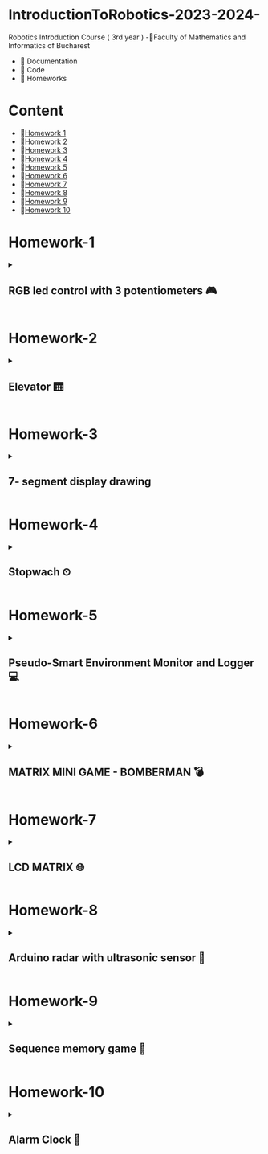# IntroductionToRobotics-2023-2024-

Robotics Introduction Course ( 3rd year )
-📍Faculty of Mathematics and Informatics of Bucharest
- 🤖 Documentation
- 🤖 Code
- 🤖 Homeworks

# Content
- 🚨[Homework 1](#homework-1)
- 🚨[Homework 2](#homework-2)
- 🚨[Homework 3](#homework-3)
- 🚨[Homework 4](#homework-4)
- 🚨[Homework 5](#homework-5)
- 🚨[Homework 6](#homework-6)
- 🚨[Homework 7](#homework-7)
- 🚨[Homework 8](#homework-8)
- 🚨[Homework 9](#homework-9)
- 🚨[Homework 10](#homework-10)

# Homework-1
<details>
<summary> <h2> RGB led control with 3 potentiometers 🎮 </h2> </summary>
<h3>Task</h3>
<details>
Utilize a separate potentiometer to independently control each color of the RGB LED (Red, Green, and Blue). This control should be achieved using digital electronics.
</details>

### 🖥 Code : [ The Code 🖥 ](https://github.com/anacimpeanu/IntroductionToRobotics-2023-2024-/blob/main/Homework/RGB_HOMEWORK_1.ino)

### 🕹 Electronic scheme: ![IR schema final](https://github.com/anacimpeanu/IntroductionToRobotics-2023-2024-/assets/115561036/94e1bbc6-0383-4f4e-93e0-0ff483e604af)


### 📸 Electronic circuit in real life:
![ir 4](https://github.com/anacimpeanu/IntroductionToRobotics-2023-2024-/assets/115561036/ea5f1460-1497-47f4-814b-68cbce823bef)


![ir 3](https://github.com/anacimpeanu/IntroductionToRobotics-2023-2024-/assets/115561036/f2147743-0050-4abc-8c60-3fa82d5a2e7c)

### 📽 Video : [ RGB Video 🧨](https://youtu.be/yFtEyoPxVpA)

### 🔌 Important : 
- The red LED has too much internal resistance, and a 330 resistor further reduces the current reaching the LED
- So, for the red LED, I use a resistance of 10, so we allow a current with a higher intensity to reach the LED

</details> 

# Homework-2
<details>
<summary> <h2> Elevator 🛗 </h2> </summary>
  
This assignment involves simulating a 3-floor elevator control system using
LEDs, buttons, and a buzzer with Arduino.
You'll acquire expertise in utilizing button state transitions, applying debouncing methods, and orchestrating various components to simulate real-life situations.
## Tasks
### Design a control system that simulates a 3-floor elevator using the Arduino platform.
### LED Indicators: 
- Three LEDs, each symbolizing a different floor, with one lighting up to show the current floor. Another LED indicating the elevator's status, blinking during movement and 
staying steady when stationary.
### Buttons:
- Create 3 buttons for floor call requests. When pressed, the elevator should simulate movement towards the corresponding floor after a brief delay (2-3 seconds).
### Buzzer: The buzzer should produce brief sounds in the following situations:
              - When the elevator arrives at the requested floor (resembling a "ding").
              - During elevator door closing and movement (with distinct sounds for each action).
### State & Timers:
- If the elevator is already at the chosen floor, pressing the button for that floor does nothing. Otherwise, after a button press, the elevator should first wait for the doors to close and then move to the desired floor. If the elevator is already moving, it should either delay the action or queue it for after completing its current tasks.



### 🖥 Code : [ The Code 🖥 ](https://github.com/anacimpeanu/IntroductionToRobotics-2023-2024-/blob/main/Homework/ELEVATOR_HOMEWORK_II.ino)

### 🕹 Electronic scheme:![schema_ir_2](https://github.com/anacimpeanu/IntroductionToRobotics-2023-2024-/assets/115561036/6a709726-ad35-45eb-980c-59fab8d0455c)

### 📸 Electronic circuit in real life:
![poza1_ir_2](https://github.com/anacimpeanu/IntroductionToRobotics-2023-2024-/assets/115561036/6c3cefd1-6c12-4939-9919-63c0e31eb168)
![poza2_ir_2](https://github.com/anacimpeanu/IntroductionToRobotics-2023-2024-/assets/115561036/8b36885d-4b3b-407d-9781-5d5c582b716d)

### 📽 Video : [ ELEVATOR VIDEO 🛗](https://youtube.com/shorts/OGeQ3VK3NGE?feature=share)

</details>

# Homework-3
<details>
<summary> <h2> 7- segment display drawing </h2> </summary>
To operate the segment and create drawings on the display, you will employ the joystick for precise control. The transition between segments must feel organic, ensuring that they move smoothly from their current location to adjacent positions, while avoiding passing through obstacles or "walls."

## Task 

- Begin at the starting point, which should be located at the decimal point (DP). The current position will consistently blink, regardless of whether the segment is active or not. Utilize the joystick to transition between neighboring positions, as indicated in the table for the appropriate movements. A brief press of the button will toggle the segment's state between ON and OFF, while a prolonged press of the button will reset the entire display by deactivating all segments and relocating the current position to the decimal point.
-  ### Components : 
                - 1 7-segment display
                - 1 joystick
                - resistors and wires (perlogic)
   
- ### Tabel with cases :
<img width="294" alt="image" src="https://github.com/anacimpeanu/IntroductionToRobotics-2023-2024-/assets/115561036/beaa7d3f-8ca8-4410-9803-9875ad7518bd">



### 🖥 Code : [ The Code 🖥 ](https://github.com/anacimpeanu/IntroductionToRobotics-2023-2024-/blob/main/Homework/SEGMENT_HOMEWORK_III.ino)

### 🕹 Electronic scheme: ![ir_3](https://github.com/anacimpeanu/IntroductionToRobotics-2023-2024-/assets/115561036/7584b217-328a-480e-b98e-504ca061965c)


### 📸 Electronic circuit in real life:
![ir_p_3](https://github.com/anacimpeanu/IntroductionToRobotics-2023-2024-/assets/115561036/77f75aaf-c00c-450b-887b-41b630c5b583)

![ir_p2_3](https://github.com/anacimpeanu/IntroductionToRobotics-2023-2024-/assets/115561036/001baccc-71d5-4ff9-b7f3-60d259fb01bf)

### 📽 Video : [ 7-segment drawing](https://youtu.be/vHeJH_eb4iU)

### 🔌 Important : 
## The axes of the merging joystick will be taken into account (that difference is explained in the way and in the code)
## Something useful for me : [Something](https://github.com/anacimpeanu/IntroductionToRobotics-2023-2024-/files/13293533/Facultate.3.pdf)


</details> 

# Homework-4
<details>
<summary> <h2> Stopwach ⏲  </h2> </summary>
I have implemented a stopwatch timer that measures time in tenths of a second and includes a feature to save lap times.

### Task 
To implement a stopwatch.
Initial state : 000.0.
📍 Make sure you put the dot ”.”
## Components 
            - 7-segment display
            - 3 buttons
            - resistors and wires 
            - Bonus : I was thinking of using a led / buzzer to check the operation of the buttons
## The functionality of the buttons

            ⚙️ Button 1 - START / PAUSE 
            📍 Important to know : The display will indicate "000.0". Upon pressing the Start button, the timer will commence.
            📍 Counting mode :
                  - Button 2 doesn't work 
            📍 In pause mode :
                  - Button 2 can reset the display back at initial state ( if it is pressed ) 
                  - Button 3 doesn't work 
                  
            ⚙️ Button 2 - RESET
            📍 Important to know : Reset functionality is available when the timer is in pause mode. 
            📍 Button 2 and the timer is still couting othing happens .
            📍 If in lap viewing mode, resetting will also clear saved laps.

            ⚙️ Button 3 - Save the lap time when in counting mode and cycle through the last four saved laps.
            📍 Important to know : 
                - Counting mode -> every time you press the lap button ( button 3 )
                - This save the timers value up to 4 times when pressed the fifth time it overrides the one saved first.
              
### 🖥 Code : [ The Code 🖥 ](https://github.com/anacimpeanu/IntroductionToRobotics-2023-2024-/blob/main/Homework/STOPWACH_HOMEWORKIV.ino)


### 🕹 Electronic scheme:![ir_5](https://github.com/anacimpeanu/IntroductionToRobotics-2023-2024-/assets/115561036/78b6ffd3-abde-4524-9f84-64fa78e4670b)


### 📸 Electronic circuit in real life: 


<img width="500" hight="500" alt="image" src="https://github.com/anacimpeanu/IntroductionToRobotics-2023-2024-/assets/115561036/88dac72a-e223-45ef-8bc4-714e24ed891a">

<img width="500" high="500" alt="image" src="https://github.com/anacimpeanu/IntroductionToRobotics-2023-2024-/assets/115561036/8458a06b-b6b6-4f53-8cd4-e5ddd05b7ac7">





### 📽 Video : [Stopwach ⏲ ](https://youtube.com/shorts/kbCsYBEE1Zw)



</details>

# Homework-5
<details>
<summary> <h2> Pseudo-Smart Environment Monitor and Logger 💻 </h2> </summary>
  
Create a "Smart Environment Monitor and Logger" with Arduino, employing diverse sensors to collect environmental data. The system will store this data in EEPROM, offer visual indications through an RGB LED, and enable user interaction via a Serial Menu.

### Task 
## Components 
            - Arduino Uno Board
            - Ultrasonic Sensor (HC-SR04)
            - LDR ( Light-Dependent Resistor )
            - RGB LED
            - Resistors
            - Breadboard and wires
## Menu Structure
            - 1. Sensor Settings
               📍- 1.1 Sensors Sampling Interval 
               📍- 1.2 Ultrasonic Alert Threshold 
               📍- 1.3 LDR Alert Threshold
               📍- 1.4 Back to the menu
            - 2. Reset Logger Data 
               📍- 2.1 Yes 
               📍- 2.2 No
            - 3. System Status 
               📍- 3.1 Current Sensor Readings
               📍- 3.2 Current Sensor Settings 
               📍- 3.3 Display Logged Data
               📍- 3.4 Back to the menu
            - 4. RGB LED Control
               📍- 4.1 Manual Color Control 
               📍- 4.2 LED : Toggle Automatic ON/OFF
## Important
### ⚙️ 1.1 
<details> Input a value between 1 and 10 seconds when prompted; this will serve as the sampling rate for the sensors. Choose whether to use a separate value for each sensor or the same value for both. </details>

### ⚙️ 1.2
<details> 
Set a threshold for the ultrasonic sensor, indicating proximity (min or max). Receive an alert if the sensor value exceeds the threshold, accompanied by a red LED indication in Automatic Mode (refer to section 4.2). </details>

### ⚙️ 1.3
<details> 
Request a threshold value for the LDR sensor, determining if it signifies the minimum or maximum value (e.g., indicating nightfall). When the sensor surpasses the threshold, generate an alert, possibly a message. If the LED operates in Automatic Mode, turning red signifies any sensor exceeding the specified range.
</details>

### ⚙️ Reset 
<details> 
ARE YOU SURE? 
  - <b>YES</b> -> i can reset one of this sensors or both -> main menu
  - <b>NO</b> -> back to Main Menu
</details>

### ⚙️ 3.1 
<details>
  
Continuously display sensor readings at the specified sampling rate from all sensors. Implement a method to exit this process, such as pressing a designated key, and inform the user of this exit method through a message.

</details>

### ⚙️ 3.2 
<details> 
Displays the sampling rate and threshold value for all sensors.
</details>

### ⚙️ 3.3
<details>
  Displays last 10 sensor readings for all.
sensors.
</details>

### Manual Color Control 
<details>
  Set RGB colors manually .
</details>

### ⚙️ ON/OFF
<details>
  - <b> ON </b> -> led color should be <color> GREEN </color>color> and <color> RED </color> if is it on ALERT mode .
  - <b> OFF </b> -> Led should use the last saved RGB values .
</details>

### 🖥 Code : [ The Code 🖥 ](https://github.com/anacimpeanu/IntroductionToRobotics-2023-2024-/blob/main/Homework/MENU_HOMEWORK_V.ino)
### 🕹 Electronic scheme:![WhatsApp Image 2023-11-20 at 10 35 11_edf0d5b3](https://github.com/anacimpeanu/IntroductionToRobotics-2023-2024-/assets/115561036/4c8819ae-2183-4a0a-b3e2-54e1758eea06)


### 📸 Electronic circuit in real life: 
<img width="295" alt="image" src="https://github.com/anacimpeanu/IntroductionToRobotics-2023-2024-/assets/115561036/76b5f62b-2c66-4c53-8b0b-3888554f5980">
<img width="291" alt="image" src="https://github.com/anacimpeanu/IntroductionToRobotics-2023-2024-/assets/115561036/7c7c4830-df4b-4325-8973-34e16d8d3a2d">
<img width="296" alt="image" src="https://github.com/anacimpeanu/IntroductionToRobotics-2023-2024-/assets/115561036/52492d38-05a8-401c-9602-bf843d1a328a">

### 📽 Video : [ Menu ](https://youtu.be/zxJAoutdkxM)

</details>

# Homework-6
<details>
<summary> <h2> MATRIX MINI GAME - BOMBERMAN 💣 </h2> </summary>
  
### Tasks

Create a compact game utilizing an 8x8 matrix featuring three distinct elements: a player (slowly blinking), bombs/bullets (rapid blinking), and walls (non-blinking). This serves as an introductory exercise for your matrix project. The fundamental concept involves generating walls across the map (occupying 50% - 75% of the space) and navigating with the player to dismantle them.

## Components 
            • Arduino Uno Board ⌨️
            • Joystick 
            • 8x8 LED Matrix
            • MAX7219
            • Resistors and capacitors as needed
            • Breadboard and connecting wires
            • LED 🚨
            • Buzzer 🔊
## Details 
            🐱 Setup game 
                When the game starts, a "hi" message is displayed on the matrix, creating an inviting atmosphere. 
                Press the joystick button to initiate the game. 
                A countdown sequence (3, 2, 1) is displayed, signaling the start of the gameplay.
                
<img width="217" alt="image" src="https://github.com/anacimpeanu/IntroductionToRobotics-2023-2024-/assets/115561036/65a77ce4-0959-4af3-a3c2-989432745f6d">
<img width="217" alt="image" src="https://github.com/anacimpeanu/IntroductionToRobotics-2023-2024-/assets/115561036/6b946d37-d482-4849-8821-a40eb1a009bf">
<img width="217" alt="image" src="https://github.com/anacimpeanu/IntroductionToRobotics-2023-2024-/assets/115561036/82241178-b397-4908-aa76-6ff6198a3ba3">
<img width="217" alt="image" src="https://github.com/anacimpeanu/IntroductionToRobotics-2023-2024-/assets/115561036/09036ea9-441c-4bed-94a9-2e2aeb32cad9">

            🐱 Player Control
                Use the joystick to move the player LED within the matrix.
                The player LED blinks slowly, providing a visual indicator of its position.
                The player can move up, down, left, right without going through walls.
            
            🐱 Wall Destruction
                Navigate the player to break walls strategically.
                Walls cover 50% - 75% of the matrix initially.
                Breaking walls contributes to the player's score.
                Remember, when generating a new map, the player is strategically positioned in such a way that he can move.

            🐱 Bomb Placement
                Press the joystick button to place a bomb.
                The bomb blinks rapidly, indicating its presence.
                Bombs eliminate walls in all four directions upon detonation.

            🐱 Scoring
                Score is calculated based on the time taken to win and the number of walls broken.
                A bonus is awarded for each wall destroyed.
               

            🔔 Winning the Game
                The game is won when all walls are eliminated. 
                A winning animation, accompanied by a festive jingle, is displayed on the matrix. The total score, 
                including bonuses, is presented in the Serial Monitor.
                
            ♻️ Resetting the Game
                After winning or when starting a new game, the system resets. 
                Press the joystick button again to initiate a new game.

## Matrix 
<img width="400" hight="500" alt="image" src="https://github.com/anacimpeanu/IntroductionToRobotics-2023-2024-/assets/115561036/95e1beea-e6bb-4dc6-af20-dd0617830be4">

My matrix is ​​of type AS. I used this table to make the correct connections

### 🖥 Code : [ The Code 🖥 ](https://github.com/anacimpeanu/IntroductionToRobotics-2023-2024-/blob/main/Homework/matrix_mini_game.ino)

### 🕹 Electronic scheme: 
<img width="400" alt="image" src="https://github.com/anacimpeanu/IntroductionToRobotics-2023-2024-/assets/115561036/050bc037-00db-4902-9b37-8958375c7ca7">
 


### 📸 Electronic circuit in real life:
<img width="230" alt="image" src="https://github.com/anacimpeanu/IntroductionToRobotics-2023-2024-/assets/115561036/0622e265-0ba4-4b74-bac7-1cfb0ad5f0e8">
<img width="230" alt="image" src="https://github.com/anacimpeanu/IntroductionToRobotics-2023-2024-/assets/115561036/70ac8057-c796-4ed6-b34c-41ee8b78ba13">
<img width="230" alt="image" src="https://github.com/anacimpeanu/IntroductionToRobotics-2023-2024-/assets/115561036/5d40b922-4d6b-4b9f-84e4-c7c351ec7763">
<img width="230" alt="image" src="https://github.com/anacimpeanu/IntroductionToRobotics-2023-2024-/assets/115561036/b0b879ad-1ac1-45f8-ad04-a0f2289183ca">


### 📽 Video : [ Mini Matrix Bomberman Game 💣 ](https://youtu.be/sQofCCTeTTw)

### 🔌 Important : 
- The red LED has too much internal resistance, and a 330 resistor further reduces the current reaching the LED
- So, for the red LED, I use a resistance of 10, so we allow a current with a higher intensity to reach the LED
- The LedControl library is properly installed and configured for the game to function correctly.

</details> 

# Homework-7

<details>
<summary> <h2> LCD MATRIX 🌐 </h2> </summary>
  
### Tasks
FEATURES FOR THE GAME LCD
## Components 
            • Arduino Uno Board ⌨️
            • Joystick 
            • 8x8 LED Matrix
            • MAX7219
            • Resistors and capacitors as needed
            • Breadboard and connecting wires
            • LED 🚨
            • Buzzer 🔊
            • LCD
### INTRO MESSAGE LCD
      🐱 The project lights up, this message will display the message   
         "HI!" on the matrix, and the welcome messages will be played on 
          the LCD:
                                "WELCOME PLAYERS"
                                "ARE YOU READY?"
                                "FOR THIS GAME"
                                "BOMBERMAN"
                                
### RULES FOR NAVIGATE 

  🤓 After displaying the welcome message on the matrix screen, a representative picture for the menu will appear.
<img width="300" alt="image" src="https://github.com/anacimpeanu/IntroductionToRobotics-2023-2024-/assets/115561036/0b96c78d-9b7d-4e0e-b5d5-38dcce74c418">


  🤓 During this time, the instructions will appear on the LCD screen. You can navigate through the menu only Up or Down (obviously, using the joystick). 
    To enter the menu, it is only necessary to scroll down or up and the options will appear

  
  <img width="300" alt="image" src="https://github.com/anacimpeanu/IntroductionToRobotics-2023-2024-/assets/115561036/140144d0-44a0-4718-bc11-3b4ae2250e69">

### MENU
            🕹️ START GAME
                • If you click on this option, the game will start (see homework 6 for the game's functionalities)
            🕹️ SETTINGS
                • LCD CONTRAST
                • MATRIX CONTRAST
                • RETURN TO MENU
            🕹️ ABOUT
                • Shows the creator's name and github.

### SETTINGS FUNCTIONALITIES

        • LCD CONTRAST 
           The user sets the contrast he wants on the LCD, he will be       
           greeted when he chooses this sub-option of the SETTINGS option 
           of the navigation rule (up or down to increase or decrease the 
           contrast level, respectively), and pressing the left button will 
           take him to RETURN TO MENU
           
  <img width="300" alt="image" src="https://github.com/anacimpeanu/IntroductionToRobotics-2023-2024-/assets/115561036/9b93af15-a85b-4578-9898-148ed38895da">

          When the desired brightness has been decided, swiping to the right allows him 
          to see that the value has been saved,
          and if he clicks up he will be sent back to the options in SETTINGS.

  <img width="300" alt="image" src="https://github.com/anacimpeanu/IntroductionToRobotics-2023-2024-/assets/115561036/ffe0da2f-b15d-4c12-b808-a5c02dac1c5e">
  
          Moreover, during the increase/decrease slide, representative messages will 
          appear on the screen, as well as the brightness level
          
  <img width="300" alt="image" src="https://github.com/anacimpeanu/IntroductionToRobotics-2023-2024-/assets/115561036/a395b275-4c73-403e-9b82-813770ab70e2">

           • MATRIX CONTRAST 
           The user sets the contrast he wants on the MATRIX, he will be       
           greeted when he chooses this sub-option of the SETTINGS option 
           of the navigation rule (up or down to increase or decrease the 
           contrast level, respectively), and pressing the left button will 
           take him to RETURN TO MENU
           
  <img width="300" alt="image" src="https://github.com/anacimpeanu/IntroductionToRobotics-2023-2024-/assets/115561036/9b93af15-a85b-4578-9898-148ed38895da">
  
          When the desired brightness has been decided, swiping to the right allows him 
          to see that the value has been saved,
          and if he clicks up he will be sent back to the options in SETTINGS.

  <img width="300" alt="image" src="https://github.com/anacimpeanu/IntroductionToRobotics-2023-2024-/assets/115561036/ffe0da2f-b15d-4c12-b808-a5c02dac1c5e">
  
          Moreover, during the increase/decrease slide, representative messages 
          will appear on the screen, as well as the brightness level
          
  <img width="300" alt="image" src="https://github.com/anacimpeanu/IntroductionToRobotics-2023-2024-/assets/115561036/a395b275-4c73-403e-9b82-813770ab70e2">

### Bonus 
        During the game, the game time (in real time) and 
        the remaining lives will appear on the LCD.
        At the end of the game, the score will be displayed together with a sound 
        and smiley face ( Homework 6 ) and you will return to the main menu.
<img width="300" alt="image" src="https://github.com/anacimpeanu/IntroductionToRobotics-2023-2024-/assets/115561036/2c6cafe9-02b2-43a4-83b2-29a8dded2436">

### 🔌 Important 

        Lives decrease when the player is within the radius of the bomb at a distance of 1.
        Thus, the lives will decrease, and at the moment of 0 lives, the game ends and you return to the menu.

    
### 🖥 Code : [ The Code 🖥 ](https://github.com/anacimpeanu/IntroductionToRobotics-2023-2024-/blob/main/Homework/lcd%20matrix.ino)

### 🕹 Electronic scheme: 
- Laboratory source
<img width="400" alt="image" src="https://github.com/anacimpeanu/IntroductionToRobotics-2023-2024-/assets/115561036/8fc92705-f607-47a6-b0ee-b2798439c8e2">

### 📸 Electronic circuit in real life:
<img width="230" alt="image" src="https://github.com/anacimpeanu/IntroductionToRobotics-2023-2024-/assets/115561036/0b76c207-54f7-4afe-9f62-b7985685a231">
<img width="230" alt="image" src="https://github.com/anacimpeanu/IntroductionToRobotics-2023-2024-/assets/115561036/08825859-64f0-41b3-9f00-f306360592d5">
<img width="230" alt="image" src="https://github.com/anacimpeanu/IntroductionToRobotics-2023-2024-/assets/115561036/d8dc45d4-e6ed-47fa-990b-2b3782e590bc">
<img width="230" alt="image" src="https://github.com/anacimpeanu/IntroductionToRobotics-2023-2024-/assets/115561036/d09a24e5-1c29-4689-a03d-8d188f430039">



### 📽 Video : [ Mini Matrix Bomberman Game LCD 💣 ](https://youtu.be/dTc4CBEA8FU)

### 🔌 Important : 
- The red LED has too much internal resistance, and a 330 resistor further reduces the current reaching the LED
- So, for the red LED, I use a resistance of 10, so we allow a current with a higher intensity to reach the LED
- The LedControl library is properly installed and configured for the game to function correctly.

</details> 

# Homework-8
<details>
  
<summary> <h2> Arduino radar with ultrasonic sensor 🔆 </h2> </summary>
  
### Task
                At its core, the project features an ultrasonic sensor attached to a servo motor,
                providing a sweeping lateral motion covering a 180-degree span. 
                This sensor diligently scans its surroundings within an unspecified distance.(30 unites)
                The construction process initiates with establishing hardware connections to seamlessly 
                translate pin numbers into subsequent code.
                Initially, I interfaced the ultrasonic sensor with the Arduino Board:
                🔆 VCC to 5V
                🔆 GND to GND PIN
                🔆 TRIG to Pin 2
                🔆 ECHO to Pin 3
                
                Subsequently, the servo motor found its place in the scheme:

                🔆 RED wire to 5V
                🔆 BROWN wire to GND
                🔆 ORANGE wire to Pin 4

                To ensure a secure connection, resistors were used instead of glue to affix the ultrasonic sensor to the servo motor.

  ## Components 
            • Arduino Uno Board ⌨️
            • Ultrasonic sensor
            • Servo motor
            • Resistors 
            • Breadboard and connecting wires
            • 2 LED 🚨
## Result

Moving on to the coding phase, I meticulously crafted a function to gather data from the sensor. Within a loop, I implemented instructions for the servo motor to gracefully pivot from left to right, covering a 180-degree span. The yellow sensor light remains on when no obstacles are detected, while the red LED illuminates when an obstacle is within the sensor's range.

### 🖥 Code : [ The Code 🖥 ](https://github.com/anacimpeanu/IntroductionToRobotics-2023-2024-/blob/main/Homework/servomotor.ino)

### 📸 Electronic circuit in real life:
<img width="280" alt="image" src="https://github.com/anacimpeanu/IntroductionToRobotics-2023-2024-/assets/115561036/02d5719c-d483-41e0-9576-846939997d56">
<img width="290" alt="image" src="https://github.com/anacimpeanu/IntroductionToRobotics-2023-2024-/assets/115561036/6c38e8e6-77c4-4c35-abb9-a01954dd9cfe">
<img width="280" alt="image" src="https://github.com/anacimpeanu/IntroductionToRobotics-2023-2024-/assets/115561036/f5a37717-4a05-4a9b-9236-c4b179fd071d">
<img width="458" alt="image" src="https://github.com/anacimpeanu/IntroductionToRobotics-2023-2024-/assets/115561036/1141d368-c1e8-4af0-9d11-fb06572b9d33">

### 📽 Video : [ Arduino radar with ultrasonic sensor 🔆](https://youtube.com/shorts/4hARGa3JwM8)

### 🔌 Important : 
- The red LED has too much internal resistance, and a 330 resistor further reduces the current reaching the LED
- So, for the red LED, I use a resistance of 10, so we allow a current with a higher intensity to reach the LED

</details> 

# Homework-9
<details>
  
<summary> <h2> Sequence memory game 🔆 </h2> </summary>
  
### Task
                  Welcome to the LED Memory Challenge, a Simon Says-inspired game that puts your memory 
                  skills to the test! Equipped with 4 LEDs (each with resistors), 
                  4 buttons, and 1 buzzer, this game promises a delightful mix of visual and auditory challenges. 
                  The goal? Replicate a randomly generated LED pattern within a reasonable 3-second timeframe.

  ## Components 
            • Arduino Uno Board ⌨️
            • Buzzer
            • 4 buttons
            • Resistors 
            • Breadboard and connecting wires   
            • 4 LEDs 🚨
## How it works

# Initialization:

🚨 As you power up the Arduino, a festive rendition of "Jingle Bells" sets the tone for the game.
With a maximum of 13 levels, the challenge awaits. Any mistakes prompt a reset, inviting you to try again.

# Gameplay:

🚨 Pressing any button starts a new game, unveiling a randomly generated LED pattern.
The pattern involves illuminating specific LEDs in sequence, testing your memory prowess.

# Player Input:

🚨 Your task is to reproduce the pattern within 3 seconds. Press the corresponding buttons in the correct order.

# Feedback:

🚨 Successfully replicating the pattern triggers a pleasant sound from the buzzer.
Any errors result in a different sound, signifying an incorrect move.

# Time Constraint:

🚨 There is a 3-second window between each button press. Failure to press within this timeframe restarts the game, maintaining a dynamic pace.

# Levels and Progression:

🚨 Conquering each level unlocks the next, escalating the complexity and length of the patterns.
Aim to reach the pinnacle of 13 levels for a triumphant experience.

# Challenge Restart:

🚨 Failing to press within 3 seconds or making an error initiates a quick restart, inviting you to take on the challenge anew.

### 🖥 Code : [ The Code 🖥 ](https://github.com/anacimpeanu/IntroductionToRobotics-2023-2024-/blob/main/Homework/MemoryGame.ino)

### 📸 Electronic circuit in real life: 
<img width="280" alt="image" src="https://github.com/anacimpeanu/IntroductionToRobotics-2023-2024-/assets/115561036/ec277fec-2e45-495e-9367-11e66fde687e">
<img width="280" alt="image" src="https://github.com/anacimpeanu/IntroductionToRobotics-2023-2024-/assets/115561036/4f21755c-b10c-4ebf-a022-99d81dc22882">
<img width="280" alt="image" src="https://github.com/anacimpeanu/IntroductionToRobotics-2023-2024-/assets/115561036/6ac4ee4b-4879-4432-9f62-bd96fff82b93">


### 📽 Video : [ Memory game🔆](https://youtu.be/dAf1eE8GmaE)

### 🔌 Important : 
- The red LED has too much internal resistance, and a 330 resistor further reduces the current reaching the LED
- So, for the red LED, I use a resistance of 10, so we allow a current with a higher intensity to reach the LED

</details> 

# Homework-10
<details>
  
<summary> <h2> Alarm Clock 🔆 </h2> </summary>
  
### Task

Alarm Clock with LCD, Buzzer, and RGB. Set to an absolute time (30 seconds). When it reaches that time, the alarm triggers (buzzer sounds, and RGB LED flashes). It can be stopped by pressing a button.

  ## Components 
            • Arduino Uno Board ⌨️
            • Buzzer
            • Button
            • Resistors 
            • Breadboard and connecting wires   
            • RGB🚨
            • LCD
## How it works

# Setting the Alarm Time:

🚨 Begin by configuring the alarm for an absolute time of 30 seconds.

# Alarm Activation:

🚨 Once the set time is reached, the alarm triggers. This involves the buzzer producing a sound, the RGB LED starting to flash, and the red LED turning on immediately when the user presses the designated button.

# User Interaction - Stopping the Alarm:

🚨 Users have the ability to stop the alarm manually by pressing a designated button. Upon button press, the red LED lights up, providing a visual confirmation that the alarm has been successfully stopped.

# Continuous Countdown Display:

🚨 As time progresses from 0 to 30 seconds, and every 30 seconds thereafter, a dynamic display on the LCD screen showcases the elapsed time. This provides users with a visual indication of the countdown.

# Engaging User Experience:

🚨 The combination of auditory (buzzer), visual (flashing RGB LED, LCD display), and tactile (button press activating the red LED) elements creates an engaging and interactive alarm experience. Users can easily perceive the passage of time, stop the alarm with a button press, and receive visual confirmation of the action through the red LED. The LCD display continuously updates to show the remaining time in the countdown.

### 🖥 Code : [ The Code 🖥 ](https://github.com/anacimpeanu/IntroductionToRobotics-2023-2024-/blob/main/Homework/AlarmClock.ino)

### 📸 Electronic circuit in real life: 
<img width="280" alt="image" src="https://github.com/anacimpeanu/IntroductionToRobotics-2023-2024-/assets/115561036/f4c6ca02-eb0b-4360-8187-98b72726f368">
<img width="280" alt="image" src="https://github.com/anacimpeanu/IntroductionToRobotics-2023-2024-/assets/115561036/b30f9e32-d378-4bcf-b3e6-ad0d96e73dec">
<img width="280" alt="image" src="https://github.com/anacimpeanu/IntroductionToRobotics-2023-2024-/assets/115561036/2b3cd7cf-c2ce-4322-8b74-2491a1b08d31">


### 📽 Video : [ Alarm clock 🚨 ](https://youtu.be/fQbxWyLY75M)


## Important
You can see in the last picture that the alarm sounds continuously if the button is not pressed, I could not film because it was late and my flatmate was sleeping. But in essence, it's exactly like the phone alarm that rings continuously if you don't deactivate it and you can cancel it at any time, as it rings anyway after 30 seconds
</details> 

